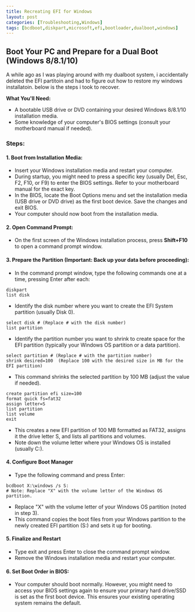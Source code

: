 ```yaml
---
title: Recreating EFI for Windows
layout: post
categories: [Troubleshooting,Windows]
tags: [bcdboot,diskpart,microsoft,efi,bootloader,dualboot,windows]     # TAG names should always be lowercase
---
```


## Boot Your PC and Prepare for a Dual Boot (Windows 8/8.1/10)

A while ago as I was playing around with my dualboot system, i accidentally deleted the EFI partitoin and had to figure out how to restore my windows installatoin. below is the steps i took to recover.

**What You'll Need:**

* A bootable USB drive or DVD containing your desired Windows 8/8.1/10 installation media.
* Some knowledge of your computer's BIOS settings (consult your motherboard manual if needed).

### **Steps:**

#### **1. Boot from Installation Media:**

* Insert your Windows installation media and restart your computer.
* During startup, you might need to press a specific key (usually Del, Esc, F2, F10, or F9) to enter the BIOS settings. Refer to your motherboard manual for the exact key.
* In the BIOS, locate the Boot Options menu and set the installation media (USB drive or DVD drive) as the first boot device. Save the changes and exit BIOS.
* Your computer should now boot from the installation media.

#### **2. Open Command Prompt:**

* On the first screen of the Windows installation process, press **Shift+F10** to open a command prompt window.

#### **3. Prepare the Partition (**Important: Back up your data before proceeding**):**

* In the command prompt window, type the following commands one at a time, pressing Enter after each:

```shell
diskpart
list disk
```
* Identify the disk number where you want to create the EFI System partition (usually Disk 0).

```shell
select disk # (Replace # with the disk number)
list partition
```

* Identify the partition number you want to shrink to create space for the EFI partition (typically your Windows OS partition or a data partition).

```shell
select partition # (Replace # with the partition number)
shrink desired=100  (Replace 100 with the desired size in MB for the EFI partition)
```

* This command shrinks the selected partition by 100 MB (adjust the value if needed).

```shell
create partition efi size=100
format quick fs=fat32
assign letter=S
list partition
list volume 
exit
```

* This creates a new EFI partition of 100 MB formatted as FAT32, assigns it the drive letter S, and lists all partitions and volumes.
* Note down the volume letter where your Windows OS is installed (usually C:).

#### **4. Configure Boot Manager**

* Type the following command and press Enter:

``` shell
bcdboot X:\windows /s S:
# Note: Replace "X" with the volume letter of the Windows OS partition.
```

* Replace "X" with the volume letter of your Windows OS partition (noted in step 3).
* This command copies the boot files from your Windows partition to the newly created EFI partition (S:) and sets it up for booting.

#### **5. Finalize and Restart**

* Type exit and press Enter to close the command prompt window.
* Remove the Windows installation media and restart your computer.

#### **6. Set Boot Order in BIOS:**

* Your computer should boot normally. However, you might need to access your BIOS settings again to ensure your primary hard drive/SSD is set as the first boot device. This ensures your existing operating system remains the default.